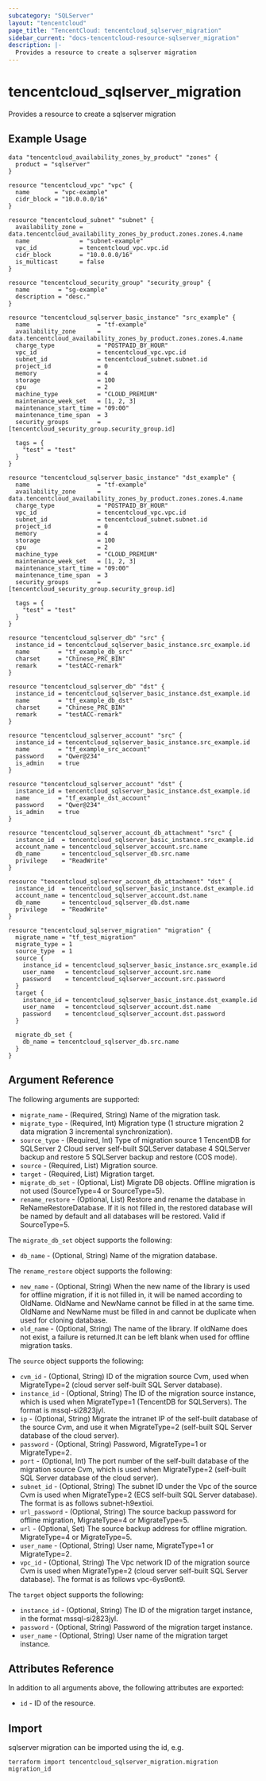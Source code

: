 ```yaml
---
subcategory: "SQLServer"
layout: "tencentcloud"
page_title: "TencentCloud: tencentcloud_sqlserver_migration"
sidebar_current: "docs-tencentcloud-resource-sqlserver_migration"
description: |-
  Provides a resource to create a sqlserver migration
---
```


# tencentcloud_sqlserver_migration

Provides a resource to create a sqlserver migration

## Example Usage

```hcl
data "tencentcloud_availability_zones_by_product" "zones" {
  product = "sqlserver"
}

resource "tencentcloud_vpc" "vpc" {
  name       = "vpc-example"
  cidr_block = "10.0.0.0/16"
}

resource "tencentcloud_subnet" "subnet" {
  availability_zone = data.tencentcloud_availability_zones_by_product.zones.zones.4.name
  name              = "subnet-example"
  vpc_id            = tencentcloud_vpc.vpc.id
  cidr_block        = "10.0.0.0/16"
  is_multicast      = false
}

resource "tencentcloud_security_group" "security_group" {
  name        = "sg-example"
  description = "desc."
}

resource "tencentcloud_sqlserver_basic_instance" "src_example" {
  name                   = "tf-example"
  availability_zone      = data.tencentcloud_availability_zones_by_product.zones.zones.4.name
  charge_type            = "POSTPAID_BY_HOUR"
  vpc_id                 = tencentcloud_vpc.vpc.id
  subnet_id              = tencentcloud_subnet.subnet.id
  project_id             = 0
  memory                 = 4
  storage                = 100
  cpu                    = 2
  machine_type           = "CLOUD_PREMIUM"
  maintenance_week_set   = [1, 2, 3]
  maintenance_start_time = "09:00"
  maintenance_time_span  = 3
  security_groups        = [tencentcloud_security_group.security_group.id]

  tags = {
    "test" = "test"
  }
}

resource "tencentcloud_sqlserver_basic_instance" "dst_example" {
  name                   = "tf-example"
  availability_zone      = data.tencentcloud_availability_zones_by_product.zones.zones.4.name
  charge_type            = "POSTPAID_BY_HOUR"
  vpc_id                 = tencentcloud_vpc.vpc.id
  subnet_id              = tencentcloud_subnet.subnet.id
  project_id             = 0
  memory                 = 4
  storage                = 100
  cpu                    = 2
  machine_type           = "CLOUD_PREMIUM"
  maintenance_week_set   = [1, 2, 3]
  maintenance_start_time = "09:00"
  maintenance_time_span  = 3
  security_groups        = [tencentcloud_security_group.security_group.id]

  tags = {
    "test" = "test"
  }
}

resource "tencentcloud_sqlserver_db" "src" {
  instance_id = tencentcloud_sqlserver_basic_instance.src_example.id
  name        = "tf_example_db_src"
  charset     = "Chinese_PRC_BIN"
  remark      = "testACC-remark"
}

resource "tencentcloud_sqlserver_db" "dst" {
  instance_id = tencentcloud_sqlserver_basic_instance.dst_example.id
  name        = "tf_example_db_dst"
  charset     = "Chinese_PRC_BIN"
  remark      = "testACC-remark"
}

resource "tencentcloud_sqlserver_account" "src" {
  instance_id = tencentcloud_sqlserver_basic_instance.src_example.id
  name        = "tf_example_src_account"
  password    = "Qwer@234"
  is_admin    = true
}

resource "tencentcloud_sqlserver_account" "dst" {
  instance_id = tencentcloud_sqlserver_basic_instance.dst_example.id
  name        = "tf_example_dst_account"
  password    = "Qwer@234"
  is_admin    = true
}

resource "tencentcloud_sqlserver_account_db_attachment" "src" {
  instance_id  = tencentcloud_sqlserver_basic_instance.src_example.id
  account_name = tencentcloud_sqlserver_account.src.name
  db_name      = tencentcloud_sqlserver_db.src.name
  privilege    = "ReadWrite"
}

resource "tencentcloud_sqlserver_account_db_attachment" "dst" {
  instance_id  = tencentcloud_sqlserver_basic_instance.dst_example.id
  account_name = tencentcloud_sqlserver_account.dst.name
  db_name      = tencentcloud_sqlserver_db.dst.name
  privilege    = "ReadWrite"
}

resource "tencentcloud_sqlserver_migration" "migration" {
  migrate_name = "tf_test_migration"
  migrate_type = 1
  source_type  = 1
  source {
    instance_id = tencentcloud_sqlserver_basic_instance.src_example.id
    user_name   = tencentcloud_sqlserver_account.src.name
    password    = tencentcloud_sqlserver_account.src.password
  }
  target {
    instance_id = tencentcloud_sqlserver_basic_instance.dst_example.id
    user_name   = tencentcloud_sqlserver_account.dst.name
    password    = tencentcloud_sqlserver_account.dst.password
  }

  migrate_db_set {
    db_name = tencentcloud_sqlserver_db.src.name
  }
}
```

## Argument Reference

The following arguments are supported:

* `migrate_name` - (Required, String) Name of the migration task.
* `migrate_type` - (Required, Int) Migration type (1 structure migration 2 data migration 3 incremental synchronization).
* `source_type` - (Required, Int) Type of migration source 1 TencentDB for SQLServer 2 Cloud server self-built SQLServer database 4 SQLServer backup and restore 5 SQLServer backup and restore (COS mode).
* `source` - (Required, List) Migration source.
* `target` - (Required, List) Migration target.
* `migrate_db_set` - (Optional, List) Migrate DB objects. Offline migration is not used (SourceType=4 or SourceType=5).
* `rename_restore` - (Optional, List) Restore and rename the database in ReNameRestoreDatabase. If it is not filled in, the restored database will be named by default and all databases will be restored. Valid if SourceType=5.

The `migrate_db_set` object supports the following:

* `db_name` - (Optional, String) Name of the migration database.

The `rename_restore` object supports the following:

* `new_name` - (Optional, String) When the new name of the library is used for offline migration, if it is not filled in, it will be named according to OldName. OldName and NewName cannot be filled in at the same time. OldName and NewName must be filled in and cannot be duplicate when used for cloning database.
* `old_name` - (Optional, String) The name of the library. If oldName does not exist, a failure is returned.It can be left blank when used for offline migration tasks.

The `source` object supports the following:

* `cvm_id` - (Optional, String) ID of the migration source Cvm, used when MigrateType=2 (cloud server self-built SQL Server database).
* `instance_id` - (Optional, String) The ID of the migration source instance, which is used when MigrateType=1 (TencentDB for SQLServers). The format is mssql-si2823jyl.
* `ip` - (Optional, String) Migrate the intranet IP of the self-built database of the source Cvm, and use it when MigrateType=2 (self-built SQL Server database of the cloud server).
* `password` - (Optional, String) Password, MigrateType=1 or MigrateType=2.
* `port` - (Optional, Int) The port number of the self-built database of the migration source Cvm, which is used when MigrateType=2 (self-built SQL Server database of the cloud server).
* `subnet_id` - (Optional, String) The subnet ID under the Vpc of the source Cvm is used when MigrateType=2 (ECS self-built SQL Server database). The format is as follows subnet-h9extioi.
* `url_password` - (Optional, String) The source backup password for offline migration, MigrateType=4 or MigrateType=5.
* `url` - (Optional, Set) The source backup address for offline migration. MigrateType=4 or MigrateType=5.
* `user_name` - (Optional, String) User name, MigrateType=1 or MigrateType=2.
* `vpc_id` - (Optional, String) The Vpc network ID of the migration source Cvm is used when MigrateType=2 (cloud server self-built SQL Server database). The format is as follows vpc-6ys9ont9.

The `target` object supports the following:

* `instance_id` - (Optional, String) The ID of the migration target instance, in the format mssql-si2823jyl.
* `password` - (Optional, String) Password of the migration target instance.
* `user_name` - (Optional, String) User name of the migration target instance.

## Attributes Reference

In addition to all arguments above, the following attributes are exported:

* `id` - ID of the resource.




## Import

sqlserver migration can be imported using the id, e.g.

```
terraform import tencentcloud_sqlserver_migration.migration migration_id
```

